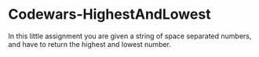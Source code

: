 # Codewars-HighestAndLowest
In this little assignment you are given a string of space separated numbers, and have to return the highest and lowest number.
